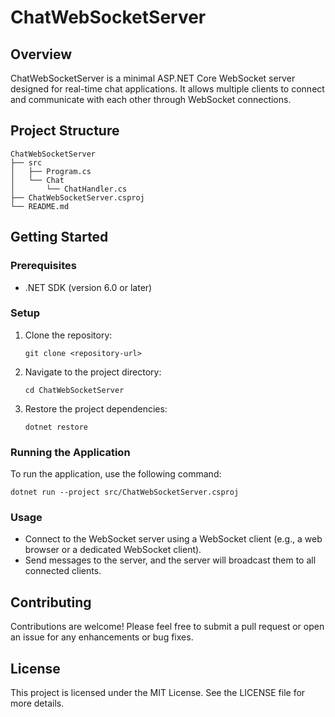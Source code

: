 # ChatWebSocketServer

## Overview
ChatWebSocketServer is a minimal ASP.NET Core WebSocket server designed for real-time chat applications. It allows multiple clients to connect and communicate with each other through WebSocket connections.

## Project Structure
```
ChatWebSocketServer
├── src
│   ├── Program.cs
│   └── Chat
│       └── ChatHandler.cs
├── ChatWebSocketServer.csproj
└── README.md
```

## Getting Started

### Prerequisites
- .NET SDK (version 6.0 or later)

### Setup
1. Clone the repository:
   ```
   git clone <repository-url>
   ```
2. Navigate to the project directory:
   ```
   cd ChatWebSocketServer
   ```
3. Restore the project dependencies:
   ```
   dotnet restore
   ```

### Running the Application
To run the application, use the following command:
```
dotnet run --project src/ChatWebSocketServer.csproj
```

### Usage
- Connect to the WebSocket server using a WebSocket client (e.g., a web browser or a dedicated WebSocket client).
- Send messages to the server, and the server will broadcast them to all connected clients.

## Contributing
Contributions are welcome! Please feel free to submit a pull request or open an issue for any enhancements or bug fixes.

## License
This project is licensed under the MIT License. See the LICENSE file for more details.
